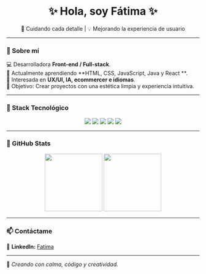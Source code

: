 <h1 align="center">✨ Hola, soy Fátima ✨</h1>
<p align="center">
🎨 Cuidando cada detalle | 💡 Mejorando la experiencia de usuario
</p>

---

### 🌸 Sobre mí  
💻 Desarrolladora **Front-end / Full-stack**.  
📖 Actualmente aprendiendo **HTML, CSS, JavaScript, Java y React **.  
💜 Interesada en **UX/UI, IA, ecommercer e idiomas**.  
🎯 Objetivo: Crear proyectos con una estética limpia y experiencia intuitiva.  

---

### 🎨 Stack Tecnológico  
<p align="center">
  <img src="https://img.shields.io/badge/HTML5-FFB6C1?style=for-the-badge&logo=html5&logoColor=white" />
  <img src="https://img.shields.io/badge/CSS3-FF69B4?style=for-the-badge&logo=css3&logoColor=white" />
  <img src="https://img.shields.io/badge/JavaScript-FFD700?style=for-the-badge&logo=javascript&logoColor=black" />
  <img src="https://img.shields.io/badge/React-87CEEB?style=for-the-badge&logo=react&logoColor=black" />
  <img src="https://img.shields.io/badge/Java-E9967A?style=for-the-badge&logo=java&logoColor=white" />
</p>


---

### 🎀 GitHub Stats  
<p align="center">
  <img src="https://github-readme-stats.vercel.app/api?username=FatimaGarM&show_icons=true&theme=omni&hide_border=true" height="150px"/>
  <img src="https://github-readme-stats.vercel.app/api/top-langs/?username=FatimaGarM&layout=compact&theme=omni&hide_border=true" height="150px"/>
</p>

---

### 📫 Contáctame  
🔗 **LinkedIn:** [Fatima](https://www.linkedin.com/in/fatima/)  

---

🌸 *Creando con calma, código y creatividad.*  

